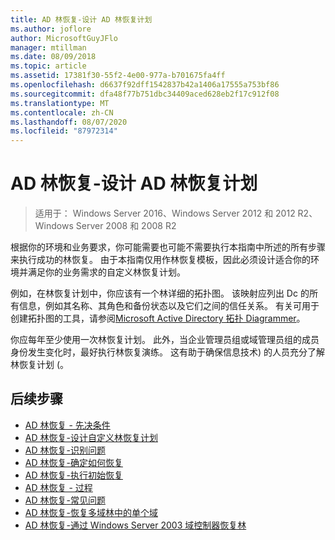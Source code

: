 ```yaml
---
title: AD 林恢复-设计 AD 林恢复计划
ms.author: joflore
author: MicrosoftGuyJFlo
manager: mtillman
ms.date: 08/09/2018
ms.topic: article
ms.assetid: 17381f30-55f2-4e00-977a-b701675fa4ff
ms.openlocfilehash: d6637f92dff1542837b42a1406a17555a753bf86
ms.sourcegitcommit: dfa48f77b751dbc34409aced628eb2f17c912f08
ms.translationtype: MT
ms.contentlocale: zh-CN
ms.lasthandoff: 08/07/2020
ms.locfileid: "87972314"
---
```

# <a name="ad-forest-recovery---devising-an-ad-forest-recovery-plan"></a>AD 林恢复-设计 AD 林恢复计划

>适用于： Windows Server 2016、Windows Server 2012 和 2012 R2、Windows Server 2008 和 2008 R2

根据你的环境和业务要求，你可能需要也可能不需要执行本指南中所述的所有步骤来执行成功的林恢复。 由于本指南仅用作林恢复模板，因此必须设计适合你的环境并满足你的业务需求的自定义林恢复计划。

例如，在林恢复计划中，你应该有一个林详细的拓扑图。 该映射应列出 Dc 的所有信息，例如其名称、其角色和备份状态以及它们之间的信任关系。 有关可用于创建拓扑图的工具，请参阅[Microsoft Active Directory 拓扑 Diagrammer](https://www.microsoft.com/download/details.aspx?id=13380)。

你应每年至少使用一次林恢复计划。 此外，当企业管理员组或域管理员组的成员身份发生变化时，最好执行林恢复演练。 这有助于确保信息技术) 的人员充分了解林恢复计划 (。

## <a name="next-steps"></a>后续步骤

- [AD 林恢复 - 先决条件](AD-Forest-Recovery-Prerequisties.md)
- [AD 林恢复-设计自定义林恢复计划](AD-Forest-Recovery-Devising-a-Plan.md)
- [AD 林恢复-识别问题](AD-Forest-Recovery-Identify-the-Problem.md)
- [AD 林恢复-确定如何恢复](AD-Forest-Recovery-Determine-how-to-Recover.md)
- [AD 林恢复-执行初始恢复](AD-Forest-Recovery-Perform-initial-recovery.md)
- [AD 林恢复 - 过程](AD-Forest-Recovery-Procedures.md)
- [AD 林恢复-常见问题](AD-Forest-Recovery-FAQ.md)
- [AD 林恢复-恢复多域林中的单个域](AD-Forest-Recovery-Single-Domain-in-Multidomain-Recovery.md)
- [AD 林恢复-通过 Windows Server 2003 域控制器恢复林](AD-Forest-Recovery-Windows-Server-2003.md)
